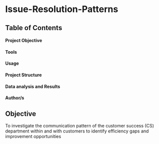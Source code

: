 # Issue-Resolution-Patterns

## Table of Contents

#### Project Objective
#### Tools
#### Usage
#### Project Structure
#### Data analysis and Results
#### Author/s 







## Objective
To investigate the communication pattern of the customer success (CS) department within and with customers to identify efficiency gaps and improvement opportunities
